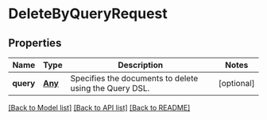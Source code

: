 # DeleteByQueryRequest

## Properties
Name | Type | Description | Notes
------------ | ------------- | ------------- | -------------
**query** | [**Any**](Any.md) | Specifies the documents to delete using the Query DSL. | [optional] 

[[Back to Model list]](../README.md#documentation-for-models) [[Back to API list]](../README.md#documentation-for-api-endpoints) [[Back to README]](../README.md)

